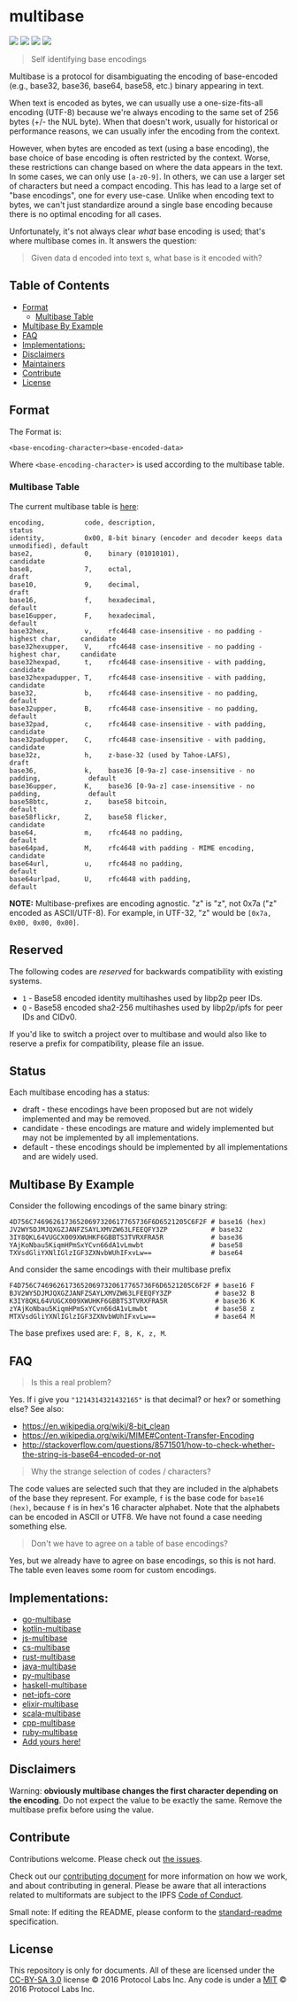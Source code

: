 # multibase

[![](https://img.shields.io/badge/made%20by-Protocol%20Labs-blue.svg?style=flat-square)](http://ipn.io)
[![](https://img.shields.io/badge/project-multiformats-blue.svg?style=flat-square)](https://github.com/multiformats/multiformats)
[![](https://img.shields.io/badge/freenode-%23ipfs-blue.svg?style=flat-square)](https://webchat.freenode.net/?channels=%23ipfs)
[![](https://img.shields.io/badge/readme%20style-standard-brightgreen.svg?style=flat-square)](https://github.com/RichardLitt/standard-readme)

> Self identifying base encodings

Multibase is a protocol for disambiguating the encoding of base-encoded (e.g.,
base32, base36, base64, base58, etc.) binary appearing in text.

When text is encoded as bytes, we can usually use a one-size-fits-all encoding
(UTF-8) because we're always encoding to the same set of 256 bytes (+/- the NUL
byte). When that doesn't work, usually for historical or performance reasons, we
can usually infer the encoding from the context.

However, when bytes are encoded as text (using a base encoding), the base choice
of base encoding is often restricted by the context. Worse, these restrictions
can change based on where the data appears in the text. In some cases, we can
only use `[a-z0-9]`. In others, we can use a larger set of characters but need a
compact encoding. This has lead to a large set of "base encodings", one for
every use-case. Unlike when encoding text to bytes, we can't just standardize
around a single base encoding because there is no optimal encoding for all
cases.

Unfortunately, it's not always clear *what* base encoding is used; that's where
multibase comes in. It answers the question:

> Given data d encoded into text s, what base is it encoded with?

## Table of Contents

- [Format](#format)
  - [Multibase Table](#multibase-table)
- [Multibase By Example](#multibase-by-example)
- [FAQ](#faq)
- [Implementations:](#implementations)
- [Disclaimers](#disclaimers)
- [Maintainers](#maintainers)
- [Contribute](#contribute)
- [License](#license)

## Format

The Format is:

```
<base-encoding-character><base-encoded-data>
```

Where `<base-encoding-character>` is used according to the multibase table.

### Multibase Table

The current multibase table is [here](multibase.csv):

```
encoding,          code, description,                                              status
identity,          0x00, 8-bit binary (encoder and decoder keeps data unmodified), default
base2,             0,    binary (01010101),                                        candidate
base8,             7,    octal,                                                    draft
base10,            9,    decimal,                                                  draft
base16,            f,    hexadecimal,                                              default
base16upper,       F,    hexadecimal,                                              default
base32hex,         v,    rfc4648 case-insensitive - no padding - highest char,     candidate
base32hexupper,    V,    rfc4648 case-insensitive - no padding - highest char,     candidate
base32hexpad,      t,    rfc4648 case-insensitive - with padding,                  candidate
base32hexpadupper, T,    rfc4648 case-insensitive - with padding,                  candidate
base32,            b,    rfc4648 case-insensitive - no padding,                    default
base32upper,       B,    rfc4648 case-insensitive - no padding,                    default
base32pad,         c,    rfc4648 case-insensitive - with padding,                  candidate
base32padupper,    C,    rfc4648 case-insensitive - with padding,                  candidate
base32z,           h,    z-base-32 (used by Tahoe-LAFS),                           draft
base36,            k,    base36 [0-9a-z] case-insensitive - no padding,            default
base36upper,       K,    base36 [0-9a-z] case-insensitive - no padding,            default
base58btc,         z,    base58 bitcoin,                                           default
base58flickr,      Z,    base58 flicker,                                           candidate
base64,            m,    rfc4648 no padding,                                       default
base64pad,         M,    rfc4648 with padding - MIME encoding,                     candidate
base64url,         u,    rfc4648 no padding,                                       default
base64urlpad,      U,    rfc4648 with padding,                                     default
```

**NOTE:** Multibase-prefixes are encoding agnostic. "z" is "z", not 0x7a ("z" encoded as ASCII/UTF-8). For example, in UTF-32, "z" would be `[0x7a, 0x00, 0x00, 0x00]`.

## Reserved

The following codes are _reserved_ for backwards compatibility with existing systems.

* `1` - Base58 encoded identity multihashes used by libp2p peer IDs.
* `Q` - Base58 encoded sha2-256 multihashes used by libp2p/ipfs for peer IDs and CIDv0.

If you'd like to switch a project over to multibase and would also like to
reserve a prefix for compatibility, please file an issue.

## Status

Each multibase encoding has a status:

* draft - these encodings have been proposed but are not widely implemented and may be removed.
* candidate - these encodings are mature and widely implemented but may not be implemented by all implementations.
* default - these encodings should be implemented by all implementations and are widely used.

## Multibase By Example

Consider the following encodings of the same binary string:

```
4D756C74696261736520697320617765736F6D6521205C6F2F # base16 (hex)
JV2WY5DJMJQXGZJANFZSAYLXMVZW63LFEEQFY3ZP           # base32
3IY8QKL64VUGCX009XWUHKF6GBBTS3TVRXFRA5R            # base36
YAjKoNbau5KiqmHPmSxYCvn66dA1vLmwbt                 # base58
TXVsdGliYXNlIGlzIGF3ZXNvbWUhIFxvLw==               # base64
```

And consider the same encodings with their multibase prefix

```
F4D756C74696261736520697320617765736F6D6521205C6F2F # base16 F
BJV2WY5DJMJQXGZJANFZSAYLXMVZW63LFEEQFY3ZP           # base32 B
K3IY8QKL64VUGCX009XWUHKF6GBBTS3TVRXFRA5R            # base36 K
zYAjKoNbau5KiqmHPmSxYCvn66dA1vLmwbt                 # base58 z
MTXVsdGliYXNlIGlzIGF3ZXNvbWUhIFxvLw==               # base64 M
```

The base prefixes used are: `F, B, K, z, M`.


## FAQ

> Is this a real problem?

Yes. If i give you `"1214314321432165"` is that decimal? or hex? or something else? See also:
- https://en.wikipedia.org/wiki/8-bit_clean
- https://en.wikipedia.org/wiki/MIME#Content-Transfer-Encoding
- http://stackoverflow.com/questions/8571501/how-to-check-whether-the-string-is-base64-encoded-or-not

> Why the strange selection of codes / characters?

The code values are selected such that they are included in the alphabets of the base they represent. For example, `f` is the base code for `base16 (hex)`, because `f` is in hex's 16 character alphabet. Note that the alphabets can be encoded in ASCII or UTF8. We have not found a case needing something else.

> Don't we have to agree on a table of base encodings?

Yes, but we already have to agree on base encodings, so this is not hard. The table even leaves some room for custom encodings.

## Implementations:

- [go-multibase](//github.com/multiformats/go-multibase)
- [kotlin-multibase](//github.com/changjiashuai/kotlin-multibase)
- [js-multibase](//github.com/multiformats/js-multibase)
- [cs-multibase](//github.com/tabrath/cs-multibase)
- [rust-multibase](//github.com/multiformats/rust-multibase)
- [java-multibase](//github.com/multiformats/java-multibase)
- [py-multibase](//github.com/multiformats/py-multibase)
- [haskell-multibase](//github.com/multiformats/haskell-multibase)
- [net-ipfs-core](//github.com/richardschneider/net-ipfs-core)
- [elixir-multibase](//github.com/nocursor/ex-multibase)
- [scala-multibase](//github.com/fluency03/scala-multibase)
- [cpp-multibase](//github.com/cpp-ipfs/cpp-multibase)
- [ruby-multibase](//github.com/sleeplessbyte/ruby-multibase)
- [Add yours here!](//github.com/multiformats/multibase/edit/master/README.md)


## Disclaimers

Warning: **obviously multibase changes the first character depending on the encoding**. Do not expect the value to be exactly the same. Remove the multibase prefix before using the value.

## Contribute

Contributions welcome. Please check out [the issues](https://github.com/multiformats/multibase/issues).

Check out our [contributing document](https://github.com/multiformats/multiformats/blob/master/contributing.md) for more information on how we work, and about contributing in general. Please be aware that all interactions related to multiformats are subject to the IPFS [Code of Conduct](https://github.com/ipfs/community/blob/master/code-of-conduct.md).

Small note: If editing the README, please conform to the [standard-readme](https://github.com/RichardLitt/standard-readme) specification.

## License

This repository is only for documents. All of these are licensed under the [CC-BY-SA 3.0](https://ipfs.io/ipfs/QmVreNvKsQmQZ83T86cWSjPu2vR3yZHGPm5jnxFuunEB9u) license © 2016 Protocol Labs Inc. Any code is under a [MIT](LICENSE) © 2016 Protocol Labs Inc.
